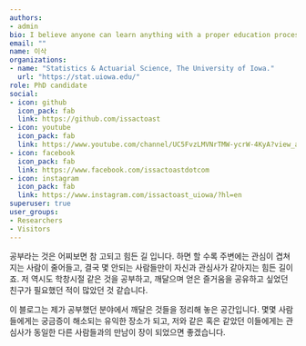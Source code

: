 ```yaml
---
authors:
- admin
bio: I believe anyone can learn anything with a proper education process.
email: ""
name: 이삭
organizations:
- name: "Statistics & Actuarial Science, The University of Iowa."
  url: "https://stat.uiowa.edu/"
role: PhD candidate
social:
- icon: github
  icon_pack: fab
  link: https://github.com/issactoast
- icon: youtube
  icon_pack: fab
  link: https://www.youtube.com/channel/UC5FvzLMVNrTMW-ycrW-4KyA?view_as=subscriber
- icon: facebook
  icon_pack: fab
  link: https://www.facebook.com/issactoastdotcom
- icon: instagram
  icon_pack: fab
  link: https://www.instagram.com/issactoast_uiowa/?hl=en
superuser: true
user_groups:
- Researchers
- Visitors
---
```


공부라는 것은 어찌보면 참 고되고 힘든 길 입니다. 하면 할 수록 주변에는 관심이 겹쳐지는 사람이 줄어들고, 결국 몇 안되는 사람들만이 자신과 관심사가 같아지는 힘든 길이죠. 저 역시도 학창시절 같은 것을 공부하고, 깨달으며 얻은 즐거움을 공유하고 싶었던 친구가 필요했던 적이 많았던 것 같습니다.

이 블로그는 제가 공부했던 분야에서 깨달은 것들을 정리해 놓은 공간입니다. 몇몇 사람들에게는 궁금증이 해소되는 유익한 장소가 되고, 저와 같은 혹은 같았던 이들에게는 관심사가 동일한 다른 사람들과의 만남이 장이 되었으면 좋겠습니다.